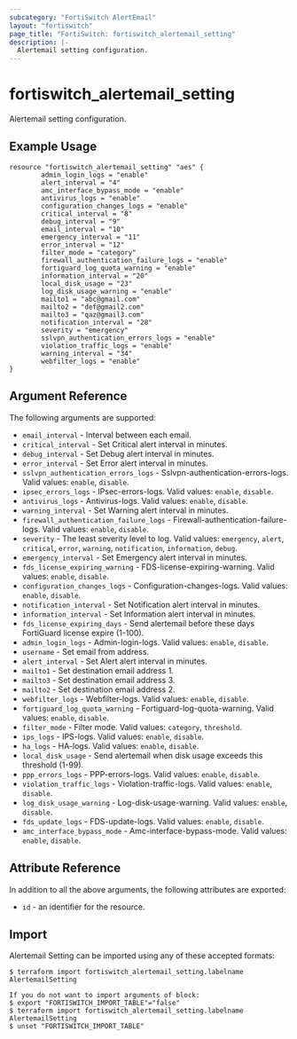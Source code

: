 ```yaml
---
subcategory: "FortiSwitch AlertEmail"
layout: "fortiswitch"
page_title: "FortiSwitch: fortiswitch_alertemail_setting"
description: |-
  Alertemail setting configuration.
---
```


# fortiswitch_alertemail_setting
Alertemail setting configuration.

## Example Usage

```hcl
resource "fortiswitch_alertemail_setting" "aes" {
        admin_login_logs = "enable"
        alert_interval = "4"
        amc_interface_bypass_mode = "enable"
        antivirus_logs = "enable"
        configuration_changes_logs = "enable"
        critical_interval = "8"
        debug_interval = "9"
        email_interval = "10"
        emergency_interval = "11"
        error_interval = "12"
        filter_mode = "category"
        firewall_authentication_failure_logs = "enable"
        fortiguard_log_quota_warning = "enable"
        information_interval = "20"
        local_disk_usage = "23"
        log_disk_usage_warning = "enable"
        mailto1 = "abc@gmail.com"
        mailto2 = "def@gmail2.com"
        mailto3 = "qaz@gmail3.com"
        notification_interval = "28"
        severity = "emergency"
        sslvpn_authentication_errors_logs = "enable"
        violation_traffic_logs = "enable"
        warning_interval = "34"
        webfilter_logs = "enable"
}
```

## Argument Reference

The following arguments are supported:

* `email_interval` - Interval between each email.
* `critical_interval` - Set Critical alert interval in minutes.
* `debug_interval` - Set Debug alert interval in minutes.
* `error_interval` - Set Error alert interval in minutes.
* `sslvpn_authentication_errors_logs` - Sslvpn-authentication-errors-logs. Valid values: `enable`, `disable`.
* `ipsec_errors_logs` - IPsec-errors-logs. Valid values: `enable`, `disable`.
* `antivirus_logs` - Antivirus-logs. Valid values: `enable`, `disable`.
* `warning_interval` - Set Warning alert interval in minutes.
* `firewall_authentication_failure_logs` - Firewall-authentication-failure-logs. Valid values: `enable`, `disable`.
* `severity` - The least severity level to log. Valid values: `emergency`, `alert`, `critical`, `error`, `warning`, `notification`, `information`, `debug`.
* `emergency_interval` - Set Emergency alert interval in minutes.
* `fds_license_expiring_warning` - FDS-license-expiring-warning. Valid values: `enable`, `disable`.
* `configuration_changes_logs` - Configuration-changes-logs. Valid values: `enable`, `disable`.
* `notification_interval` - Set Notification alert interval in minutes.
* `information_interval` - Set Information alert interval in minutes.
* `fds_license_expiring_days` - Send alertemail before these days FortiGuard license expire (1-100).
* `admin_login_logs` - Admin-login-logs. Valid values: `enable`, `disable`.
* `username` - Set email from address.
* `alert_interval` - Set Alert alert interval in minutes.
* `mailto1` - Set destination email address 1.
* `mailto3` - Set destination email address 3.
* `mailto2` - Set destination email address 2.
* `webfilter_logs` - Webfilter-logs. Valid values: `enable`, `disable`.
* `fortiguard_log_quota_warning` - Fortiguard-log-quota-warning. Valid values: `enable`, `disable`.
* `filter_mode` - Filter mode. Valid values: `category`, `threshold`.
* `ips_logs` - IPS-logs. Valid values: `enable`, `disable`.
* `ha_logs` - HA-logs. Valid values: `enable`, `disable`.
* `local_disk_usage` - Send alertemail when disk usage exceeds this threshold (1-99).
* `ppp_errors_logs` - PPP-errors-logs. Valid values: `enable`, `disable`.
* `violation_traffic_logs` - Violation-traffic-logs. Valid values: `enable`, `disable`.
* `log_disk_usage_warning` - Log-disk-usage-warning. Valid values: `enable`, `disable`.
* `fds_update_logs` - FDS-update-logs. Valid values: `enable`, `disable`.
* `amc_interface_bypass_mode` - Amc-interface-bypass-mode. Valid values: `enable`, `disable`.


## Attribute Reference

In addition to all the above arguments, the following attributes are exported:
* `id` - an identifier for the resource.

## Import

Alertemail Setting can be imported using any of these accepted formats:
```
$ terraform import fortiswitch_alertemail_setting.labelname AlertemailSetting

If you do not want to import arguments of block:
$ export "FORTISWITCH_IMPORT_TABLE"="false"
$ terraform import fortiswitch_alertemail_setting.labelname AlertemailSetting
$ unset "FORTISWITCH_IMPORT_TABLE"
```

